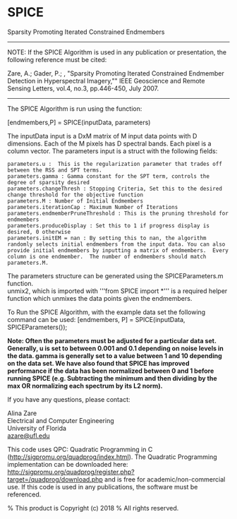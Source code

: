 # SPICE
Sparsity Promoting Iterated Constrained Endmembers

***
NOTE: If the SPICE Algorithm is used in any publication or presentation, the following reference must be cited:

Zare, A.; Gader, P.; , "Sparsity Promoting Iterated Constrained Endmember Detection in Hyperspectral Imagery,"" IEEE Geoscience and Remote Sensing Letters, vol.4, no.3, pp.446-450, July 2007.
****

The SPICE Algorithm is run using the function:

[endmembers,P] = SPICE(inputData, parameters)

The inputData input is a DxM matrix of M input data points with D dimensions.  Each of the M pixels has D spectral bands.  Each pixel is a column vector.   The parameters input is a struct with the following fields:

    parameters.u :  This is the regularization parameter that trades off between the RSS and SPT terms.
    parameters.gamma : Gamma constant for the SPT term, controls the degree of sparsity desired
    parameters.changeThresh : Stopping Criteria, Set this to the desired change threshold for the objective function
    parameters.M : Number of Initial Endmembers
    parameters.iterationCap : Maximum Number of Iterations
    parameters.endmemberPruneThreshold : This is the pruning threshold for endmembers
    parameters.produceDisplay : Set this to 1 if progress display is desired, 0 otherwise
    parameters.initEM = nan : By setting this to nan, the algorithm randomly selects initial endmembers from the input data. You can also provide initial endmembers by inputting a matrix of endmembers.  Every column is one endmember.  The number of endmembers should match parameters.M.

The parameters structure can be generated using the SPICEParameters.m function.  
unmix2, which is imported with '''from SPICE import *''' is a required helper function which unmixes the data points given the endmembers. 

To Run the SPICE Algorithm, with the example data set the following command can be used: 
[endmembers, P] = SPICE(inputData, SPICEParameters());

**Note: Often the parameters must be adjusted for a particular data set. Generally, u is set to between 0.001 and 0.1 depending on noise levels in the data. gamma is generally set to a value between 1 and 10 depending on the data set.   We have also found that SPICE has improved performance if the data has been normalized between 0 and 1 before running SPICE (e.g. Subtracting the minimum and then dividing by the max OR normalizing each spectrum by its L2 norm).**




If you have any questions, please contact:  

Alina Zare  
Electrical and Computer Engineering  
University of Florida    
azare@ufl.edu  



This code uses QPC: Quadratic Programming in C (http://sigpromu.org/quadprog/index.html).    The Quadratic Programming implementation can be downloaded here: http://sigpromu.org/quadprog/register.php?target=/quadprog/download.php and is free for academic/non-commercial use.  If this code is used in any publications, the software must be referenced.  


% This product is Copyright (c) 2018 
% All rights reserved.
